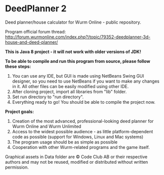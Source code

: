 DeedPlanner 2
============

Deed planner/house calculator for Wurm Online - public repository.

Program official forum thread: http://forum.wurmonline.com/index.php?/topic/79352-deedplanner-3d-house-and-deed-planner/

<b>This is Java 8 project - it will not work with older versions of JDK!</b>

<b>To be able to compile and run this program from source, please follow these steps:</b><br>
1. You can use any IDE, but GUI is made using NetBeans Swing GUI designer, so you need to use NetBeans if you want to make any changes in it. All other files can be easily modified using other IDE.<br>
2. After cloning project, import all libraries from "lib" folder.<br>
3. Set run directory to "run directory".<br>
4. Everything ready to go! You should be able to compile the project now.<br>

<b>Project goals:</b><br>
1. Creation of the most advanced, professional-looking deed planner for Wurm Online and Wurm Unlimited<br>
2. Access to the widest possible audience - as little platform-dependent code as possible (support for Windows, Linux and Mac systems)<br>
3. The program usage should be as simple as possible<br>
4. Cooperation with other Wurm-related programs and the game itself.

Graphical assets in Data folder are © Code Club AB or their respective authors and may not be reused, modified or distributed without written permission.
